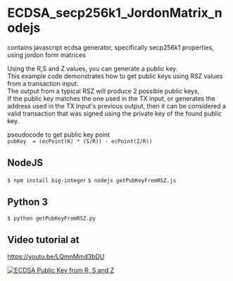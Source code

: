 # ECDSA_secp256k1_JordonMatrix_nodejs 
contains javascript ecdsa generator, specifically secp256k1 properties, using jordon form matrices

Using the R,S and Z values, you can generate a public key.  
This example code demonstrates how to get public keys using RSZ values from a transaction input.  
The output from a typical RSZ will produce 2 possible public keys,  
If the public key matches the one used in the TX input, or generates the address used in the TX Input's previous output, then it can be considered a valid transaction that was signed using the private key of the found public key.

pseudocode to get public key point  
`pubKey  = (ecPoint(K) * (S/R)) - ecPoint(Z/R))`

## NodeJS
`$ npm install big-integer`
`$ nodejs getPubKeyFromRSZ.js`

## Python 3
`$ python getPubKeyFromRSZ.py`

## Video tutorial at
https://youtu.be/LQmnMmd3bDU

[![ECDSA Public Key from R, S and Z](https://img.youtube.com/vi/LQmnMmd3bDU/0.jpg)](https://youtu.be/LQmnMmd3bDU)
